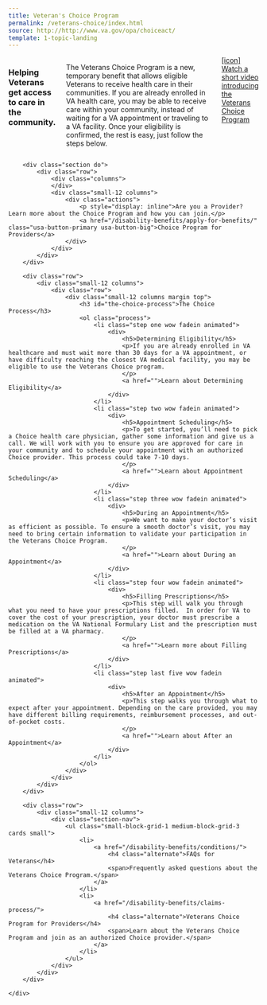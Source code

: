 ```yaml
---
title: Veteran's Choice Program
permalink: /veterans-choice/index.html
source: http://http://www.va.gov/opa/choiceact/
template: 1-topic-landing
---
```


<div class="main" role="main" markdown="0">
    <div class="section one" markdown="0">
        <div class="primary" markdown="0">
            <div class="row" markdown="0">
                <div class="small-12 columns" markdown="0">
                    <h3>Helping Veterans get access to care in the community.</h3>
                    <p>The Veterans Choice Program is a new, temporary benefit that allows eligible Veterans to receive health care in their communities. If you are already enrolled in VA health care, you may be able to receive care within your community, instead of waiting for a VA appointment or traveling to a VA facility. Once your eligibility is confirmed, the rest is easy, just follow the steps below.</p>
                    <a href="">[icon] Watch a short video introducing the Veterans Choice Program</a>
                </div>
            </div>
        </div>

        <div class="section do">
            <div class="row">
                <div class="columns">
                </div>
                <div class="small-12 columns">
                    <div class="actions">
                        <p style="display: inline">Are you a Provider? Learn more about the Choice Program and how you can join.</p>
                        <a href="/disability-benefits/apply-for-benefits/" class="usa-button-primary usa-button-big">Choice Program for Providers</a>
                    </div>
                </div>
            </div>
        </div>

        <div class="row">
            <div class="small-12 columns">
                <div class="row">
                    <div class="small-12 columns margin top">
                        <h3 id="the-choice-process">The Choice Process</h3>
                        <ol class="process">
                            <li class="step one wow fadein animated">
                                <div>
                                    <h5>Determining Eligibility</h5>
                                    <p>If you are already enrolled in VA healthcare and must wait more than 30 days for a VA appointment, or have difficulty reaching the closest VA medical facility, you may be eligible to use the Veterans Choice program.
                                    </p>
                                    <a href="">Learn about Determining Eligibility</a>
                                </div>
                            </li>
                            <li class="step two wow fadein animated">
                                <div>
                                    <h5>Appointment Scheduling</h5>
                                    <p>To get started, you’ll need to pick a Choice health care physician, gather some information and give us a call. We will work with you to ensure you are approved for care in your community and to schedule your appointment with an authorized Choice provider. This process could take 7-10 days.
                                    </p>
                                    <a href="">Learn about Appointment Scheduling</a>
                                </div>
                            </li>
                            <li class="step three wow fadein animated">
                                <div>
                                    <h5>During an Appointment</h5>
                                    <p>We want to make your doctor’s visit as efficient as possible. To ensure a smooth doctor’s visit, you may need to bring certain information to validate your participation in the Veterans Choice Program.
                                    </p>
                                    <a href="">Learn about During an Appointment</a>
                                </div>
                            </li>
                            <li class="step four wow fadein animated">
                                <div>
                                    <h5>Filling Prescriptions</h5>
                                    <p>This step will walk you through what you need to have your prescriptions filled.  In order for VA to cover the cost of your prescription, your doctor must prescribe a medication on the VA National Formulary List and the prescription must be filled at a VA pharmacy.
                                    </p>
                                    <a href="">Learn more about Filling Prescriptions</a>
                                </div>
                            </li>
                            <li class="step last five wow fadein animated">
                                <div>
                                    <h5>After an Appointment</h5>
                                    <p>This step walks you through what to expect after your appointment. Depending on the care provided, you may have different billing requirements, reimbursement processes, and out-of-pocket costs.
                                    </p>
                                    <a href="">Learn about After an Appointment</a>
                                </div>
                            </li>
                        </ol>
                    </div>
                </div>
            </div>
        </div>

        <div class="row">
            <div class="small-12 columns">
                <div class="section-nav">
                    <ul class="small-block-grid-1 medium-block-grid-3 cards small">
                        <li>
                            <a href="/disability-benefits/conditions/">
                                <h4 class="alternate">FAQs for Veterans</h4>
                                <span>Frequently asked questions about the Veterans Choice Program.</span>
                            </a>
                        </li>
                        <li>
                            <a href="/disability-benefits/claims-process/">
                                <h4 class="alternate">Veterans Choice Program for Providers</h4>
                                <span>Learn about the Veterans Choice Program and join as an authorized Choice provider.</span>
                            </a>
                        </li>
                    </ul>
                </div>
            </div>
        </div>

    </div>


